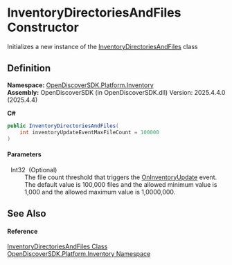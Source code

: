 # InventoryDirectoriesAndFiles Constructor


Initializes a new instance of the <a href="be954fff-89e8-8f18-8712-f35e5bd30420">InventoryDirectoriesAndFiles</a> class



## Definition
**Namespace:** <a href="fceb3c92-0603-4791-1c2a-f2ddc12b6c3b">OpenDiscoverSDK.Platform.Inventory</a>  
**Assembly:** OpenDiscoverSDK (in OpenDiscoverSDK.dll) Version: 2025.4.4.0 (2025.4.4)

**C#**
``` C#
public InventoryDirectoriesAndFiles(
	int inventoryUpdateEventMaxFileCount = 100000
)
```



#### Parameters
<dl><dt>  Int32  (Optional)</dt><dd>The file count threshold that triggers the <a href="9de1acfc-376b-3285-0f9f-1b4b51e503cf">OnInventoryUpdate</a> event. The default value is 100,000 files and the allowed minimum value is 1,000 and the allowed maximum value is 1,0000,000.</dd></dl>

## See Also


#### Reference
<a href="be954fff-89e8-8f18-8712-f35e5bd30420">InventoryDirectoriesAndFiles Class</a>  
<a href="fceb3c92-0603-4791-1c2a-f2ddc12b6c3b">OpenDiscoverSDK.Platform.Inventory Namespace</a>  
